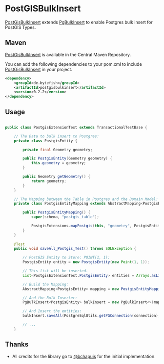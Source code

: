 # PostGISBulkInsert #

[PostGisBulkInsert] extends [PgBulkInsert] to enable Postgres bulk insert for PostGIS Types.

## Maven ##

[PostGisBulkInsert] is available in the Central Maven Repository. 

You can add the following dependencies to your pom.xml to include [PostGisBulkInsert] in your project.

```xml
<dependency>
	<groupId>de.bytefish</groupId>
	<artifactId>postgisbulkinsert</artifactId>
	<version>0.2.2</version>
</dependency>
```

## Usage ##



```java

public class PostgisExtensionTest extends TransactionalTestBase {

    // The Data to bulk insert to Postgres:
    private class PostgisEntity {

        private final Geometry geometry;

        public PostgisEntity(Geometry geometry) {
            this.geometry = geometry;
        }

        public Geometry getGeometry() {
            return geometry;
        }
    }

    // The Mapping between the Table in Postgres and the Domain Model:
    private class PostgisEntityMapping extends AbstractMapping<PostgisEntity> {

        public PostgisEntityMapping() {
            super(schema, "postgis_table");

            PostgisExtensions.mapPostgis(this, "geometry", PostgisEntity::getGeometry);
        }
    }
    
    @Test
    public void saveAll_Postgis_Test() throws SQLException {

        // PostGIS Entity to Store: POINT(1, 1):
        PostgisEntity entity = new PostgisEntity(new Point(1, 1));

        // This list will be inserted.
        List<PostgisExtensionTest.PostgisEntity> entities = Arrays.asList(entity);

        // Build the Mapping:
        AbstractMapping<PostgisEntity> mapping = new PostgisEntityMapping();

        // And the Bulk Inserter:
        PgBulkInsert<PostgisEntity> bulkInsert = new PgBulkInsert<>(mapping);

        // And Insert the entities:
        bulkInsert.saveAll(PostgreSqlUtils.getPGConnection(connection), entities);

        // ...
    }
```

## Thanks ##

* All credits for the library go to [@bchapuis](https://github.com/bchapuis) for the initial implementation.

[PostGisBulkInsert]: https://github.com/bytefish/PostGisBulkInsert
[PgBulkInsert]: https://github.com/bytefish/PgBulkInsert